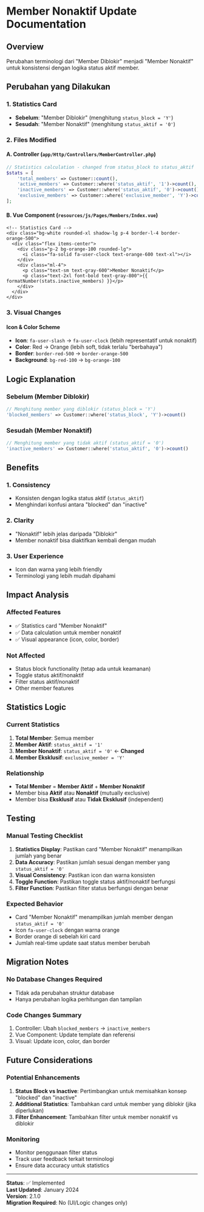 # Member Nonaktif Update Documentation

## Overview
Perubahan terminologi dari "Member Diblokir" menjadi "Member Nonaktif" untuk konsistensi dengan logika status aktif member.

## Perubahan yang Dilakukan

### 1. Statistics Card
- **Sebelum**: "Member Diblokir" (menghitung `status_block = 'Y'`)
- **Sesudah**: "Member Nonaktif" (menghitung `status_aktif = '0'`)

### 2. Files Modified

#### A. Controller (`app/Http/Controllers/MemberController.php`)
```php
// Statistics calculation - changed from status_block to status_aktif
$stats = [
    'total_members' => Customer::count(),
    'active_members' => Customer::where('status_aktif', '1')->count(),
    'inactive_members' => Customer::where('status_aktif', '0')->count(), // Changed from blocked_members
    'exclusive_members' => Customer::where('exclusive_member', 'Y')->count(),
];
```

#### B. Vue Component (`resources/js/Pages/Members/Index.vue`)
```vue
<!-- Statistics Card -->
<div class="bg-white rounded-xl shadow-lg p-4 border-l-4 border-orange-500">
  <div class="flex items-center">
    <div class="p-2 bg-orange-100 rounded-lg">
      <i class="fa-solid fa-user-clock text-orange-600 text-xl"></i>
    </div>
    <div class="ml-4">
      <p class="text-sm text-gray-600">Member Nonaktif</p>
      <p class="text-2xl font-bold text-gray-800">{{ formatNumber(stats.inactive_members) }}</p>
    </div>
  </div>
</div>
```

### 3. Visual Changes

#### Icon & Color Scheme
- **Icon**: `fa-user-slash` → `fa-user-clock` (lebih representatif untuk nonaktif)
- **Color**: Red → Orange (lebih soft, tidak terlalu "berbahaya")
- **Border**: `border-red-500` → `border-orange-500`
- **Background**: `bg-red-100` → `bg-orange-100`

## Logic Explanation

### Sebelum (Member Diblokir)
```php
// Menghitung member yang diblokir (status_block = 'Y')
'blocked_members' => Customer::where('status_block', 'Y')->count()
```

### Sesudah (Member Nonaktif)
```php
// Menghitung member yang tidak aktif (status_aktif = '0')
'inactive_members' => Customer::where('status_aktif', '0')->count()
```

## Benefits

### 1. Consistency
- Konsisten dengan logika status aktif (`status_aktif`)
- Menghindari konfusi antara "blocked" dan "inactive"

### 2. Clarity
- "Nonaktif" lebih jelas daripada "Diblokir"
- Member nonaktif bisa diaktifkan kembali dengan mudah

### 3. User Experience
- Icon dan warna yang lebih friendly
- Terminologi yang lebih mudah dipahami

## Impact Analysis

### Affected Features
- ✅ Statistics card "Member Nonaktif"
- ✅ Data calculation untuk member nonaktif
- ✅ Visual appearance (icon, color, border)

### Not Affected
- Status block functionality (tetap ada untuk keamanan)
- Toggle status aktif/nonaktif
- Filter status aktif/nonaktif
- Other member features

## Statistics Logic

### Current Statistics
1. **Total Member**: Semua member
2. **Member Aktif**: `status_aktif = '1'`
3. **Member Nonaktif**: `status_aktif = '0'` ← **Changed**
4. **Member Eksklusif**: `exclusive_member = 'Y'`

### Relationship
- **Total Member** = **Member Aktif** + **Member Nonaktif**
- Member bisa **Aktif** atau **Nonaktif** (mutually exclusive)
- Member bisa **Eksklusif** atau **Tidak Eksklusif** (independent)

## Testing

### Manual Testing Checklist
1. **Statistics Display**: Pastikan card "Member Nonaktif" menampilkan jumlah yang benar
2. **Data Accuracy**: Pastikan jumlah sesuai dengan member yang `status_aktif = '0'`
3. **Visual Consistency**: Pastikan icon dan warna konsisten
4. **Toggle Function**: Pastikan toggle status aktif/nonaktif berfungsi
5. **Filter Function**: Pastikan filter status berfungsi dengan benar

### Expected Behavior
- Card "Member Nonaktif" menampilkan jumlah member dengan `status_aktif = '0'`
- Icon `fa-user-clock` dengan warna orange
- Border orange di sebelah kiri card
- Jumlah real-time update saat status member berubah

## Migration Notes

### No Database Changes Required
- Tidak ada perubahan struktur database
- Hanya perubahan logika perhitungan dan tampilan

### Code Changes Summary
1. Controller: Ubah `blocked_members` → `inactive_members`
2. Vue Component: Update template dan referensi
3. Visual: Update icon, color, dan border

## Future Considerations

### Potential Enhancements
1. **Status Block vs Inactive**: Pertimbangkan untuk memisahkan konsep "blocked" dan "inactive"
2. **Additional Statistics**: Tambahkan card untuk member yang diblokir (jika diperlukan)
3. **Filter Enhancement**: Tambahkan filter untuk member nonaktif vs diblokir

### Monitoring
- Monitor penggunaan filter status
- Track user feedback terkait terminologi
- Ensure data accuracy untuk statistics

---

**Status**: ✅ Implemented  
**Last Updated**: January 2024  
**Version**: 2.1.0  
**Migration Required**: No (UI/Logic changes only) 